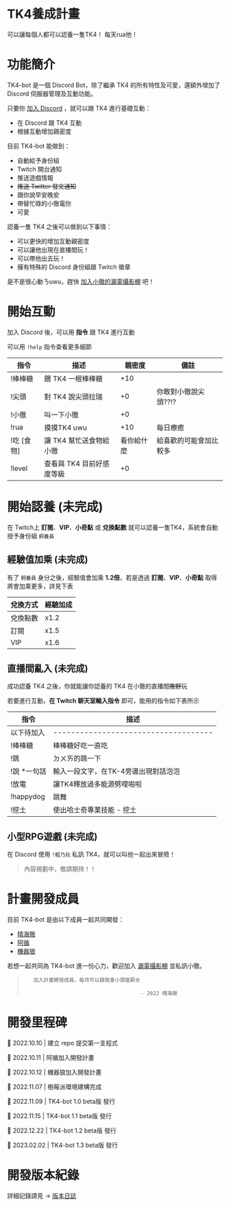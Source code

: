 # TK4養成計畫
<!-- [![Discord][7]][1]
[![License](https://img.shields.io/badge/license-MIT-green)](LICENSE) -->

可以讓每個人都可以認養一隻TK4！ 每天rua他！

# 功能簡介
TK4-bot 是一個 Discord Bot，除了繼承 TK4 的所有特性及可愛，還額外增加了 Discord 伺服器管理及互動功能。

只要你 [加入 Discord][1] ，就可以跟 TK4 進行基礎互動：
* 在 Discord 跟 TK4 互動
* 根據互動增加親密度

目前 TK4-bot 能做到：
* 自動給予身份組
* Twitch 開台通知
* 推送遊戲情報
* ~~推送 Twitter 發文通知~~
* 跟你說早安晚安
* 帶替忙碌的小徹電你
* 可愛

認養一隻 TK4 之後可以做到以下事情：
* 可以更快的增加互動親密度
* 可以讓他出現在直播間玩！
* 可以帶他出去玩！
* 擁有特殊的 Discord 身份組跟 Twitch 徽章 

是不是很心動ㄋuwu，趕快 [加入小徹的漏電攝影棚][1] 吧！

# 開始互動
加入 Discord 後，可以用 **指令** 跟 TK4 進行互動

可以用 `!help` 指令查看更多細節

| 指令      | 描述                    | 親密度             | 備註                     |
| --------- | ----------------------- | ------------------ | ------------------------ |
| !棒棒糖   | 餵 TK4 一根棒棒糖       | +10                |                          |
| !尖頭     | 對 TK4 說尖頭拉瑞       | +0               | 你敢對小徹說尖頭??!?        |
| !小徹     | 叫一下小徹              | +0                |                          |
| !rua      | 摸摸TK4 uwu            | +10                |  每日療癒                  |
| !吃 [食物]   | 讓 TK4 幫忙送食物給小徹 | 看你給什麼         | 給喜歡的可能會加比較多   |
| !level   | 查看與 TK4 目前好感度等級 | +0                |                         |

# 開始認養 (未完成)
在 Twitch上 **訂閱**、**VIP**、**小奇點** 或 **兌換點數** 就可以認養一隻TK4，系統會自動授予身份組 `飼養員`

## 經驗值加乘 (未完成)
有了 `飼養員` 身分之後，經驗值會加乘 **1.2倍**，若是透過 **訂閱**、**VIP**、**小奇點** 取得將會加乘更多，詳見下表

| 兌換方式 | 經驗加成 |
| -------- | -------- |
| 兌換點數 | x1.2     |
| 訂閱     | x1.5     |
| VIP      | x1.6     |

## 直播間亂入 (未完成)
成功認養 TK4 之後，你就能讓你認養的 TK4 在小徹的直播間~~撒野~~玩

若要進行互動，**在 Twitch 聊天室輸入指令** 即可，能用的指令如下表所示

| 指令         | 描述                                 |
| ------------ | ------------------------------------ |
| 以下待加入   | ------------------------------------ |
| !棒棒糖      | 棒棒糖好吃一直吃                     |
| !跳          | ㄉㄨㄞ的跳一下                       |
| !說 \*一句話 | 輸入一段文字，在TK-4旁邊出現對話泡泡 |
| !放電        | 讓TK4釋放過多能源劈哩啪啦            |
| !happydog    | 跳舞                                 |
| !挖土        | 使出哈士奇專業技能 - 挖土            |

## 小型RPG遊戲  (未完成)
在 Discord 使用 `!粗乃玩` 私訊 TK4，就可以叫他一起出來冒險！

> 內容規劃中，敬請期待！！



# 計畫開發成員
目前 TK4-bot 是由以下成員一起共同開發：

* [晴海徹](https://twitter.com/tooruche)
* [阿循](https://twitter.com/axun0402)
* [機器狼](https://twitter.com/V_KMN_BOT)

若想一起共同為 TK4-bot 進一份心力，歡迎加入 [漏電攝影棚][1] 並私訊小徹。 
 
>        加入計畫開發成員，每月可以跟我拿小頭當薪水
> 
>                                           - 2022 晴海徹


# 開發里程碑
🎉 2022.10.10 | 建立 repo 提交第一支程式

🎉 2022.10.11 | 阿循加入開發計畫

🎉 2022.10.12 | 機器狼加入開發計畫

🎉 2022.11.07 | 樹莓派環境建構完成

🎉 2022.11.09 | TK4-bot 1.0 beta版 發行

🎉 2022.11.15 | TK4-bot 1.1 beta版 發行

🎉 2022.12.22 | TK4-bot 1.2 beta版 發行

🎉 2023.02.02 | TK4-bot 1.3 beta版 發行

# 開發版本紀錄
詳細記錄請見 -> [版本日誌](%E7%89%88%E6%9C%AC%E6%97%A5%E8%AA%8C.md)


[1]: https://discord.gg/HeywMdKNf5
[7]: https://raw.githubusercontent.com/python-discord/branding/main/logos/badge/badge_github.svg
